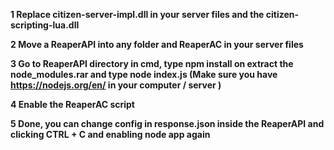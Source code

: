 

**1 Replace citizen-server-impl.dll in your server files and the citizen-scripting-lua.dll**

**2 Move a ReaperAPI into any folder and ReaperAC in your server files**

**3 Go to ReaperAPI directory in cmd, type npm install on extract the node_modules.rar and type node index.js (Make sure you have https://nodejs.org/en/ in your computer / server )**

**4 Enable the ReaperAC script**

**5 Done, you can change config in response.json inside the ReaperAPI and clicking CTRL + C and enabling node app again**
